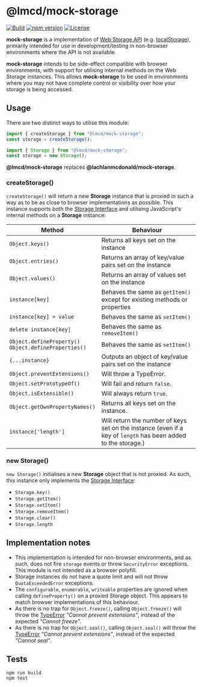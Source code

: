 # @lmcd/mock-storage

[![Build](https://github.com/lachlanmcdonald/mock-storage/actions/workflows/build.yml/badge.svg?branch=main)][build-link] [![npm version](https://badge.fury.io/js/%40lmcd%2Fmock-storage.svg)][package-link] [![License](https://img.shields.io/badge/License-MIT-blue.svg)][license-link] 

__mock-storage__ is a implementation of [Web Storage API][web-storage-api] (e.g. [localStorage]), primarily intended for use in development/testing in non-browser environments where the API is not available.

__mock-storage__ intends to be side-effect compatible with browser environments, with support for utilising internal methods on the Web Storage instances. This allows __mock-storage__ to be used in environments where you may not have complete control or visibility over how your storage is being accessed.

## Usage

 There are two distinct ways to utilise this module:

 ```ts
import { createStorage } from "@lmcd/mock-storage";
const storage = createStorage();
 ```
 
 ```ts
import { Storage } from "@lmcd/mock-storage";
const storage = new Storage();
 ```

__@lmcd/mock-storage__ replaces __@lachlanmcdonald/mock-storage__.

### createStorage()

`createStorage()` will return a new __Storage__ instance that is proxied in such a way as to be as close to browser implementations as possible. This instance supports both the [Storage Interface][storage-interface] and utilising JavaScript's internal methods on a __Storage__ instance:

| Method | Behaviour |
| ----- | ----- |
| `Object.keys()` | Returns all keys set on the instance | 
| `Object.entries()` | Returns an array of key/value pairs set on the instance | 
| `Object.values()` | Returns an array of values set on the instance | 
| `instance[key]` | Behaves the same as `getItem()` except for existing methods or properties | 
| `instance[key] = value` | Behaves the same as `setItem()` | 
| `delete instance[key]` | Behaves the same as `removeItem()` | 
| `Object.defineProperty()` <br> `Object.defineProperties()` | Behaves the same as `setItem()` | 
| `{...instance}` | Outputs an object of key/value pairs set on the instance | 
| `Object.preventExtensions()` | Will throw a TypeError. | 
| `Object.setPrototypeOf()` | Will fail and return `false`. | 
| `Object.isExtensible()` | Will always return `true`. | 
| `Object.getOwnPropertyNames()` | Returns all keys set on the instance. | 
| `instance['length']` | Will return the number of keys set on the instance (even if a key of `length` has been added to the storage.) | 

### new Storage()

`new Storage()` initialises a new __Storage__ object that is not proxied. As such, this instance only implements the [Storage Interface][storage-interface]:

- `Storage.key()`
- `Storage.getItem()`
- `Storage.setItem()`
- `Storage.removeItem()`
- `Storage.clear()`
- `Storage.length`

 ## Implementation notes

- This implementation is intended for non-browser environments, and as such, does not fire `storage` events or throw `SecurityError` exceptions. This module is not intended as a browser polyfill.
- Storage instances do not have a quote limit and will not throw `QuotaExceededError` exceptions.
- The `configurable`, `enumerable`, `writeable` properties are ignored when calling `defineProperty()` on a proxied Storage object. This appears to match browser implementations of this behaviour.
- As there is no trap for `Object.freeze()`, calling `Object.freeze()` will throw the [TypeError] _"Cannot prevent extensions"_, instead of the expected _"Cannot freeze"_.
- As there is no trap for `Object.seal()`, calling `Object.seal()` will throw the [TypeError] _"Cannot prevent extensions"_, instead of the expected _"Cannot seal"_.

## Tests

```
npm run build
npm test
```

[build-link]: https://github.com/lachlanmcdonald/mock-storage/actions
[package-link]: https://www.npmjs.com/package/@lmcd/mock-storage
[license-link]: https://github.com/lachlanmcdonald/mock-storage/blob/main/LICENSE
[storage-interface]: https://developer.mozilla.org/en-US/docs/Web/API/Storage
[web-storage-api]: https://developer.mozilla.org/en-US/docs/Web/API/Web_Storage_API
[localStorage]: https://developer.mozilla.org/en-US/docs/Web/API/Window/localStorage
[TypeError]: https://developer.mozilla.org/en-US/docs/Web/JavaScript/Reference/Global_Objects/TypeError
